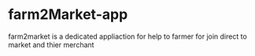 # farm2Market-app
farm2market is a dedicated appliaction for help to farmer for join direct to market and thier merchant

